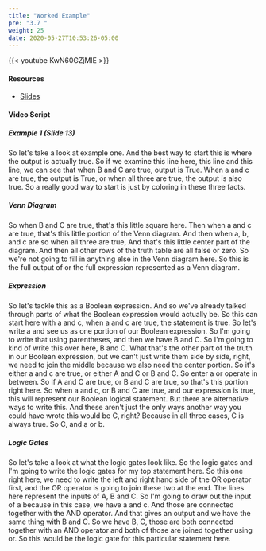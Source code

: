 ```yaml
---
title: "Worked Example"
pre: "3.7 "
weight: 25
date: 2020-05-27T10:53:26-05:00
---
```


{{< youtube KwN60GZjMlE >}}


#### Resources

* [Slides](../slides/03-Bits-and-Boolean-Algebra.pdf)

#### Video Script

##### Example 1 (Slide 13)
So let's take a look at example one. And the best way to start this is where the output is actually true. So if we examine this line here, this line and this line, we can see that when B and C are true, output is True. When a and c are true, the output is True, or when all three are true, the output is also true. So a really good way to start is just by coloring in these three facts. 

##### Venn Diagram

So when B and C are true, that's this little square here. Then when a and c are true, that's this little portion of the Venn diagram. And then when a, b, and c are so when all three are true, And that's this little center part of the diagram. And then all other rows of the truth table are all false or zero. So we're not going to fill in anything else in the Venn diagram here. So this is the full output of or the full expression represented as a Venn diagram. 

##### Expression

So let's tackle this as a Boolean expression. And so we've already talked through parts of what the Boolean expression would actually be. So this can start here with a and c, when a and c are true, the statement is true. So let's write a and see us as one portion of our Boolean expression. So I'm going to write that using parentheses, and then we have B and C. So I'm going to kind of write this over here, B and C. What that's the other part of the truth in our Boolean expression, but we can't just write them side by side, right, we need to join the middle because we also need the center portion. So it's either a and c are true, or either A and C or B and C. So enter a or operate in between. So if A and C are true, or B and C are true, so that's this portion right here. So when a and c, or B and C are true, and our expression is true, this will represent our Boolean logical statement. But there are alternative ways to write this. And these aren't just the only ways another way you could have wrote this would be C, right? Because in all three cases, C is always true. So C, and a or b. 

##### Logic Gates

So let's take a look at what the logic gates look like. So the logic gates and I'm going to write the logic gates for my top statement here. So this one right here, we need to write the left and right hand side of the OR operator first, and the OR operator is going to join these two at the end. The lines here represent the inputs of A, B and C. So I'm going to draw out the input of a because in this case, we have a and c. And those are connected together with the AND operator. And that gives an output and we have the same thing with B and C. So we have B, C, those are both connected together with an AND operator and both of those are joined together using or. So this would be the logic gate for this particular statement here.
